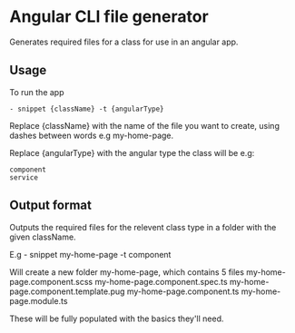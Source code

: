 # Angular CLI file generator

Generates required files for a class for use in an angular app.

## Usage

To run the app

    - snippet {className} -t {angularType}

Replace {className} with the name of the file you want to create, using dashes between words e.g my-home-page.

Replace {angularType} with the angular type the class will be e.g:

    component
    service

## Output format

Outputs the required files for the relevent class type in a folder with the given className.

E.g
    - snippet my-home-page -t component

Will create a new folder my-home-page, which contains 5 files
    my-home-page.component.scss
    my-home-page.component.spec.ts
    my-home-page.component.template.pug
    my-home-page.component.ts
    my-home-page.module.ts

These will be fully populated with the basics they'll need.
